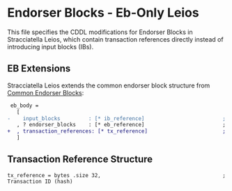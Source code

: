 # Endorser Blocks - Eb-Only Leios

This file specifies the CDDL modifications for Endorser Blocks in Stracciatella Leios, which contain transaction references directly instead of introducing input blocks (IBs).

## EB Extensions

Stracciatella Leios extends the common endorser block structure from [Common Endorser Blocks](../common/endorser-blocks.md):

```diff
 eb_body =
   [ 
-    input_blocks         : [* ib_reference]                         ; References to input blocks
   , ? endorser_blocks    : [* eb_reference]                         ; References to earlier endorser blocks (Full Leios)
+  , transaction_references: [* tx_reference]                        ; Transaction references instead of full transactions
   ]
```

## Transaction Reference Structure

```cddl
tx_reference = bytes .size 32,                                       ; Transaction ID (hash)
```
